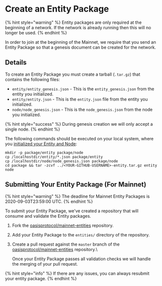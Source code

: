 # Create an Entity Package

{% hint style="warning" %}
Entity packages are only required at the beginning of a network. If the network is already running then this will no longer be used.
{% endhint %}

In order to join at the beginning of the Mainnet, we require that you send an Entity Package so that a genesis document can be created for the network.

## Details

To create an Entity Package you must create a tarball (`.tar.gz`) that contains the following files:

* `entity/entity_genesis.json` - This is the `entity_genesis.json` from the entity you initialized.
* `entity/entity.json` - This is the `entity.json` file from the entity you initialized.
* `node/node_genesis.json` - This is the `node_genesis.json` from the node you initialized.

{% hint style="success" %}
During genesis creation we will only accept a single node.
{% endhint %}

The following commands should be executed on your local system, where you [initialized your Entity and Node](run-validator.md#initializing-an-entity):

```
mkdir -p package/entity package/node
cp /localhostdir/entity/*.json package/entity
cp /localhostdir/node/node_genesis.json package/node
cd package && tar -zcvf ../<YOUR-GITHUB-USERNAME>-entity.tar.gz entity node
```

## Submitting Your Entity Package (For Mainnet)

{% hint style="warning" %}
The deadline for Mainnet Entity Packages is 2020-09-03T23:59:00 UTC.
{% endhint %}

To submit your Entity Package, we've created a repository that will consume and validate the Entity packages.

1. Fork the [oasisprotocol/mainnet-entities](https://github.com/oasisprotocol/mainnet-entities) repository.
2. Add your Entity Package to the `entities/` directory of the repository.
3.  Create a pull request against the `master` branch of the [oasisprotocol/mainnet-entities](https://github.com/oasisprotocol/mainnet-entities) repository.\


    Once your Entity Package passes all validation checks we will handle the merging of your pull request.

{% hint style="info" %}
If there are any issues, you can always resubmit your entity package.
{% endhint %}
